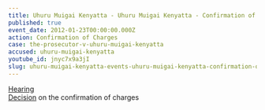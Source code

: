 ```yaml
---
title: Uhuru Muigai Kenyatta - Uhuru Muigai Kenyatta - Confirmation of Charges
published: true
event_date: 2012-01-23T00:00:00.000Z
action: Confirmation of Charges
case: the-prosecutor-v-uhuru-muigai-kenyatta
accused: uhuru-muigai-kenyatta
youtube_id: jnyc7x9a3jI
slug: uhuru-muigai-kenyatta-events-uhuru-muigai-kenyatta-confirmation-of-charges
---
```



[Hearing](https://youtu.be/jnyc7x9a3jI)
<br>[Decision](http://www.icc-cpi.int/iccdocs/doc/doc1314543.pdf) on the confirmation of charges